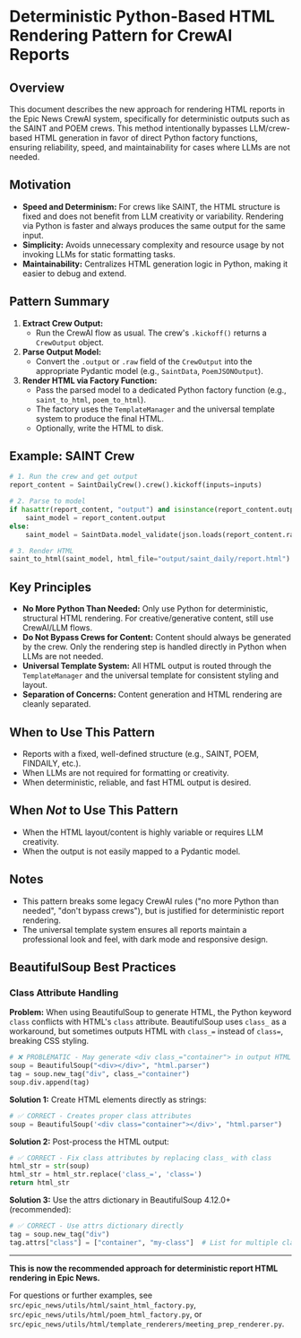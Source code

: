 # Deterministic Python-Based HTML Rendering Pattern for CrewAI Reports

## Overview

This document describes the new approach for rendering HTML reports in the Epic News CrewAI system, specifically for deterministic outputs such as the SAINT and POEM crews. This method intentionally bypasses LLM/crew-based HTML generation in favor of direct Python factory functions, ensuring reliability, speed, and maintainability for cases where LLMs are not needed.

## Motivation

- **Speed and Determinism:** For crews like SAINT, the HTML structure is fixed and does not benefit from LLM creativity or variability. Rendering via Python is faster and always produces the same output for the same input.
- **Simplicity:** Avoids unnecessary complexity and resource usage by not invoking LLMs for static formatting tasks.
- **Maintainability:** Centralizes HTML generation logic in Python, making it easier to debug and extend.

## Pattern Summary

1. **Extract Crew Output:**
   - Run the CrewAI flow as usual. The crew's `.kickoff()` returns a `CrewOutput` object.
2. **Parse Output Model:**
   - Convert the `.output` or `.raw` field of the `CrewOutput` into the appropriate Pydantic model (e.g., `SaintData`, `PoemJSONOutput`).
3. **Render HTML via Factory Function:**
   - Pass the parsed model to a dedicated Python factory function (e.g., `saint_to_html`, `poem_to_html`).
   - The factory uses the `TemplateManager` and the universal template system to produce the final HTML.
   - Optionally, write the HTML to disk.

## Example: SAINT Crew

```python
# 1. Run the crew and get output
report_content = SaintDailyCrew().crew().kickoff(inputs=inputs)

# 2. Parse to model
if hasattr(report_content, "output") and isinstance(report_content.output, SaintData):
    saint_model = report_content.output
else:
    saint_model = SaintData.model_validate(json.loads(report_content.raw))

# 3. Render HTML
saint_to_html(saint_model, html_file="output/saint_daily/report.html")
```

## Key Principles

- **No More Python Than Needed:** Only use Python for deterministic, structural HTML rendering. For creative/generative content, still use CrewAI/LLM flows.
- **Do Not Bypass Crews for Content:** Content should always be generated by the crew. Only the rendering step is handled directly in Python when LLMs are not needed.
- **Universal Template System:** All HTML output is routed through the `TemplateManager` and the universal template for consistent styling and layout.
- **Separation of Concerns:** Content generation and HTML rendering are cleanly separated.

## When to Use This Pattern

- Reports with a fixed, well-defined structure (e.g., SAINT, POEM, FINDAILY, etc.).
- When LLMs are not required for formatting or creativity.
- When deterministic, reliable, and fast HTML output is desired.

## When *Not* to Use This Pattern

- When the HTML layout/content is highly variable or requires LLM creativity.
- When the output is not easily mapped to a Pydantic model.

## Notes

- This pattern breaks some legacy CrewAI rules ("no more Python than needed", "don't bypass crews"), but is justified for deterministic report rendering.
- The universal template system ensures all reports maintain a professional look and feel, with dark mode and responsive design.

## BeautifulSoup Best Practices

### Class Attribute Handling

**Problem:** When using BeautifulSoup to generate HTML, the Python keyword `class` conflicts with HTML's `class` attribute. BeautifulSoup uses `class_` as a workaround, but sometimes outputs HTML with `class_=` instead of `class=`, breaking CSS styling.

```python
# ❌ PROBLEMATIC - May generate <div class_="container"> in output HTML
soup = BeautifulSoup("<div></div>", "html.parser")
tag = soup.new_tag("div", class_="container")
soup.div.append(tag)
```

**Solution 1:** Create HTML elements directly as strings:

```python
# ✅ CORRECT - Creates proper class attributes
soup = BeautifulSoup('<div class="container"></div>', "html.parser")
```

**Solution 2:** Post-process the HTML output:

```python
# ✅ CORRECT - Fix class attributes by replacing class_ with class
html_str = str(soup)
html_str = html_str.replace('class_=', 'class=')
return html_str
```

**Solution 3:** Use the attrs dictionary in BeautifulSoup 4.12.0+ (recommended):

```python
# ✅ CORRECT - Use attrs dictionary directly
tag = soup.new_tag("div")
tag.attrs["class"] = ["container", "my-class"]  # List for multiple classes
```

---

**This is now the recommended approach for deterministic report HTML rendering in Epic News.**

For questions or further examples, see `src/epic_news/utils/html/saint_html_factory.py`, `src/epic_news/utils/html/poem_html_factory.py`, or `src/epic_news/utils/html/template_renderers/meeting_prep_renderer.py`.
